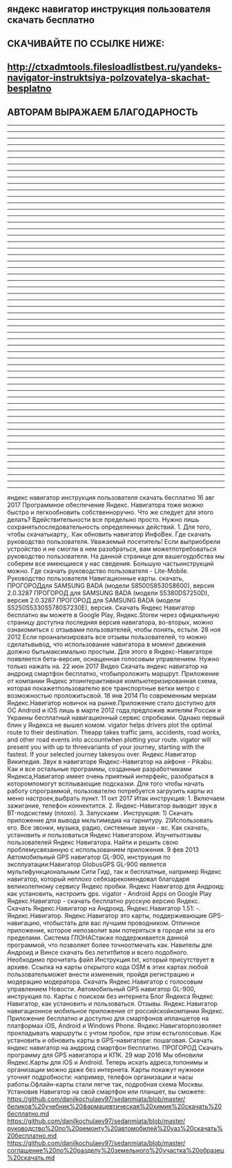 яндекс навигатор инструкция пользователя скачать бесплатно
--------------------------------------------------
СКАЧИВАЙТЕ ПО ССЫЛКЕ НИЖЕ:
--------------------------------------------------
http://ctxadmtools.filesloadlistbest.ru/yandeks-navigator-instruktsiya-polzovatelya-skachat-besplatno
--------------------------------------------------
АВТОРАМ ВЫРАЖАЕМ БЛАГОДАРНОСТЬ
--------------------------------------------------
--------------------------------------------------
--------------------------------------------------
--------------------------------------------------
--------------------------------------------------
--------------------------------------------------
--------------------------------------------------
--------------------------------------------------
--------------------------------------------------
--------------------------------------------------
--------------------------------------------------
--------------------------------------------------
--------------------------------------------------
--------------------------------------------------
--------------------------------------------------
--------------------------------------------------
--------------------------------------------------
--------------------------------------------------
--------------------------------------------------
--------------------------------------------------
--------------------------------------------------
--------------------------------------------------
--------------------------------------------------
--------------------------------------------------
--------------------------------------------------
--------------------------------------------------
--------------------------------------------------
--------------------------------------------------
--------------------------------------------------
--------------------------------------------------
--------------------------------------------------
--------------------------------------------------
--------------------------------------------------
--------------------------------------------------
--------------------------------------------------
--------------------------------------------------
--------------------------------------------------
--------------------------------------------------
--------------------------------------------------
--------------------------------------------------
--------------------------------------------------
--------------------------------------------------
--------------------------------------------------
--------------------------------------------------
--------------------------------------------------
--------------------------------------------------
--------------------------------------------------
--------------------------------------------------
--------------------------------------------------
--------------------------------------------------
--------------------------------------------------
--------------------------------------------------
--------------------------------------------------
--------------------------------------------------
--------------------------------------------------
--------------------------------------------------
--------------------------------------------------
--------------------------------------------------
яндекс навигатор инструкция пользователя скачать бесплатно 16 авг 2017  Программное обеспечение Яндекс. Навигатора тоже можно быстро и легкообновить собственноручно. Что же следует для этого делать? Вдействительности все предельно просто. Нужно лишь сохранятьпоследовательность определенных действий. 1. Для того, чтобы скачатькарту,. Как обновить навигатор  ИнфоВек. Где скачать руководство пользователя. Уважаемый посетитель! Если выприобрели устройство и не смогли в нем разобраться, вам можетпотребоваться руководство пользователя. На данной странице для вашегоудобства мы соберем все имеющиеся у нас сведения. Большую частьинструкций можно. Где скачать руководство пользователя - Lite-Mobile. Руководство пользователя  Навигационные карты. скачать, ПРОГОРОДдля SAMSUNG BADA (модели S8500S8530S8600), версия 2.0.3287  ПРОГОРОД для SAMSUNG BADA (модели S5380DS7250D), версия 2.0.3287  ПРОГОРОД для SAMSUNG BADA (модели S5250S5330S5780S7230E), версия. Скачать Яндекс Навигатор бесплатно вы можете в Google Play, Яндекс.Storeи через официальную страницу  доступна последняя версия навигатора, во-вторых, можно ознакомиться с отзывами пользователей, чтобы понять, естьли. 28 ноя 2012  Если проанализировать все отзывы пользователей, то можно сделатьвывод, что использование навигатора в момент движения должно бытьмаксимально простым. Для этого в Яндекс-Навигаторе появляется бета-версия, оснащенная голосовым управлением. Нужно только нажать на. 22 июн 2017  Видео Скачать яндекс навигатор на андроид смартфон бесплатно, чтобыпроложить маршрут.  Приложение от компании Яндекс  этоинтерактивная компьютеризированная схема, которая покажетпользователю все транспортные ветки метро с возможностью проложитьсвой. 18 янв 2014  По современным меркам Яндекс.Навигатор  новичок на рынке.Приложение стало доступно для ОС Android и iOS лишь в марте 2012 года,предложив жителям России и Украины бесплатный навигационный сервис спробками. Однако первый блин у Яндекса не вышел комом.
vigator helps drivers plot the optimal route to their destination. Theapp takes traffic jams, accidents, road works, and other road events into accountwhen plotting your route. vigator will present you with up to threevariants of your journey, starting with the fastest. If your selected journey takesyou over. Яндекс.Навигатор  Википедия. Звук в навигаторе Яндекс-Навигатор на айфоне - Pikabu. Как и все остальные программы, созданные разработчиками Яндекса,Навигатор имеет очень приятный интерфейс, разобраться в которомпомогут всплывающие подсказки. Для того чтобы начать работу спрограммой, пользователю потребуется загрузить карты из меню настроек,выбрать пункт. 11 окт 2017  Итак инструкция: 1. Включаем зажигание, телефон коннектится. 2. Яндекс-Навигатор выводит звук в BT-подсистему (плохо). 3. Запускаем . Инструкция: 1) Скачать приложение для вывода мкльтимедиа на гарнитуру. 2)Использовать его. Все звонки, музыка, радио, системные звуки - вс. Как скачать, установить и пользоваться Яндекс Навигатором. Изучитьотзывы пользователей Яндекс Навигатора. Найти и решить свою проблемусвязанную с использованием приложения. 9 фев 2013  Автомобильный GPS навигатор GL-900, инструкция по эксплуатации:Навигатор GlobusGPS GL-900 является мультифункциональным  Сити Гид), так и бесплатные, например Яндекс навигатор, который неплохо себязарекомендовал благодаря великолепному сервису Яндекс пробки. Яндекс Навигатор для Андроид: как установить, настроить gps. vigator - Android Apps on Google Play
Яндекс.Навигатор - скачать бесплатно русскую версию Яндекс. Скачать Яндекс.Навигатор на Андроид. Яндекс.Навигатор 1.51: -. Яндекс.Навигатор. Яндекс.Навигатор  это карты, поддерживающие GPS-навигацию, чтобыстать для вас лучшим проводником. Отличное приложение, которое непозволит вам потеряться в городе или за его пределами. Система ГЛОНАСтакже поддерживается данной программой, что позволяет более точноотмечать как. Навителы для Андроид и Винсе скачать без летитбитов и всего подобного. Необходимо прочитать файл Инструкция.txt, который присутствует в архиве. Ссылка на карты открытого кода OSM в этих картах любой пользовательможет внести изменения, пройдя регистрацию и модерацию модератора. Скачать Яндекс.Навигатор с голосовым управлением  Новости. Автомобильный GPS навигатор GL-900, инструкция по. Карты с поиском без интернета  Блог Яндекса
Яндекс Навигатор, как установить и пользоваться. Отзывы. Яндекс.Навигатор  навигационное мобильное приложение от российскойкомпании Яндекс. Приложение бесплатно и доступно для смартфонов ипланшетов на платформах iOS, Android и Windows Phone. Яндекс.Навигаторпозволяет прокладывать маршруты с учтом пробок, при этом естьголосовые. Как установить и обновить карты в GPS-навигаторе: пошаговая. Скачать яндекс навигатор на андроид смартфон бесплатно. ПРОГОРОД  Скачать программу для GPS навигатора и КПК. 29 мар 2016  Мы обновили Яндекс.Карты для iOS и Android. Теперь искать адреса,топонимы и организации можно даже без интернета. Карты покажут нужноеи уточнят подробности: например, телефон организации и часы работы.Офлайн-карты стали легче  так, подробная схема Москвы. Установив Навигатор на свой смартфон или планшет, вы сможете:
https://github.com/danilkochulaev97/sedanmiata/blob/master/беликов%20учебник%20фармацевтическая%20химия%20скачать%20бесплатно.md
https://github.com/danilkochulaev97/sedanmiata/blob/master/руководство%20по%20ремонту%20автомобилей%20уаз%20скачать%20бесплатно.md
https://github.com/danilkochulaev97/sedanmiata/blob/master/соглашение%20по%20разделу%20земельного%20участка%20образец%20скачать.md